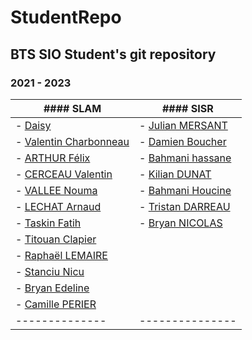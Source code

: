 # StudentRepo 

## BTS SIO Student's git repository

### 2021 - 2023
| #### SLAM| #### SISR|
----------|----------
|- [Daisy](https://github.com/Daisy0402) | - [Julian MERSANT](https://github.com/nailex)
|- [Valentin Charbonneau](https://github.com/valentincharbonneau) | - [Damien Boucher](https://github.com/bdamien26)
|- [ARTHUR Félix](https://github.com/afelix20100) | - [Bahmani hassane](https://github.com/hassanebh)
|- [CERCEAU Valentin](https://github.com/gamelux) | - [Kilian DUNAT](https://github.com/kiliandunat)
|- [VALLEE Nouma](https://github.com/noumaa) | - [Bahmani Houcine](https://github.com/houcinebhm)
|- [LECHAT Arnaud](https://github.com/4rn4ud) | - [Tristan DARREAU](https://github.com/nizoxe)
|- [Taskin Fatih](https://github.com/fatihtsk) | - [Bryan NICOLAS](https://github.com/squalala28)
|- [Titouan Clapier](https://github.com/titouanclapier) |
|- [Raphaël LEMAIRE](https://github.com/Raphael-Lemaire) |
|- [Stanciu Nicu](https://github.com/extraneus36) |
|- [Bryan Edeline](https://github.com/bryanedeline) |
|- [Camille PERIER](https://github.io/camilleperier) |
--------------|---------------|